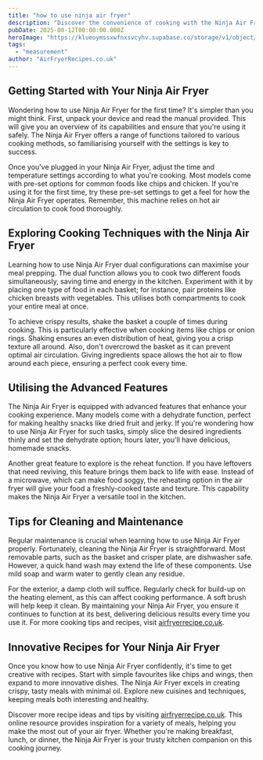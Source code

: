 ```yaml
---
title: "how to use ninja air fryer"
description: "Discover the convenience of cooking with the Ninja Air Fryer. Whether you're new to air frying or looking to improve your skills, our expert tips will help you achieve perfection. Get cooking deliciously with ease!"
pubDate: 2025-08-12T00:00:00.000Z
heroImage: "https://klueoymssxwfnxsvcyhv.supabase.co/storage/v1/object/public/md/how-to-use-ninja-air-fryer-1f53556b.png"
tags:
  - "measurement"
author: "AirFryerRecipes.co.uk"
---
```


<h2 id="">Getting Started with Your Ninja Air Fryer</h2><p id="">Wondering how to use Ninja Air Fryer for the first time? It's simpler than you might think. First, unpack your device and read the manual provided. This will give you an overview of its capabilities and ensure that you're using it safely. The Ninja Air Fryer offers a range of functions tailored to various cooking methods, so familiarising yourself with the settings is key to success.</p><p id="">Once you've plugged in your Ninja Air Fryer, adjust the time and temperature settings according to what you're cooking. Most models come with pre-set options for common foods like chips and chicken. If you're using it for the first time, try these pre-set settings to get a feel for how the Ninja Air Fryer operates. Remember, this machine relies on hot air circulation to cook food thoroughly.</p><h2 id="">Exploring Cooking Techniques with the Ninja Air Fryer</h2><p id="">Learning how to use Ninja Air Fryer dual configurations can maximise your meal prepping. The dual function allows you to cook two different foods simultaneously, saving time and energy in the kitchen. Experiment with it by placing one type of food in each basket; for instance, pair proteins like chicken breasts with vegetables. This utilises both compartments to cook your entire meal at once.</p><p id="">To achieve crispy results, shake the basket a couple of times during cooking. This is particularly effective when cooking items like chips or onion rings. Shaking ensures an even distribution of heat, giving you a crisp texture all around. Also, don't overcrowd the basket as it can prevent optimal air circulation. Giving ingredients space allows the hot air to flow around each piece, ensuring a perfect cook every time.</p><h2 id="">Utilising the Advanced Features</h2><p id="">The Ninja Air Fryer is equipped with advanced features that enhance your cooking experience. Many models come with a dehydrate function, perfect for making healthy snacks like dried fruit and jerky. If you're wondering how to use Ninja Air Fryer for such tasks, simply slice the desired ingredients thinly and set the dehydrate option; hours later, you'll have delicious, homemade snacks.</p><p id="">Another great feature to explore is the reheat function. If you have leftovers that need reviving, this feature brings them back to life with ease. Instead of a microwave, which can make food soggy, the reheating option in the air fryer will give your food a freshly-cooked taste and texture. This capability makes the Ninja Air Fryer a versatile tool in the kitchen.</p><h2 id="">Tips for Cleaning and Maintenance</h2><p id="">Regular maintenance is crucial when learning how to use Ninja Air Fryer properly. Fortunately, cleaning the Ninja Air Fryer is straightforward. Most removable parts, such as the basket and crisper plate, are dishwasher safe. However, a quick hand wash may extend the life of these components. Use mild soap and warm water to gently clean any residue.</p><p id="">For the exterior, a damp cloth will suffice. Regularly check for build-up on the heating element, as this can affect cooking performance. A soft brush will help keep it clean. By maintaining your Ninja Air Fryer, you ensure it continues to function at its best, delivering delicious results every time you use it. For more cooking tips and recipes, visit <a href="https://www.airfryerrecipe.co.uk/" id="">airfryerrecipe.co.uk</a>.</p><h2 id="">Innovative Recipes for Your Ninja Air Fryer</h2><p id="">Once you know how to use Ninja Air Fryer confidently, it's time to get creative with recipes. Start with simple favourites like chips and wings, then expand to more innovative dishes. The Ninja Air Fryer excels in creating crispy, tasty meals with minimal oil. Explore new cuisines and techniques, keeping meals both interesting and healthy.</p><p id="">Discover more recipe ideas and tips by visiting <a href="https://www.airfryerrecipe.co.uk/" id="">airfryerrecipe.co.uk</a>. This online resource provides inspiration for a variety of meals, helping you make the most out of your air fryer. Whether you're making breakfast, lunch, or dinner, the Ninja Air Fryer is your trusty kitchen companion on this cooking journey.</p>